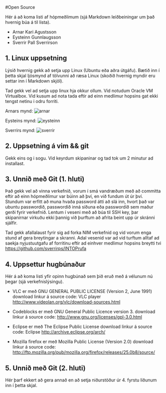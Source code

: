 #Open Source

Hér á að koma listi af hópmeðlimum (sjá Markdown leiðbeiningar um það hvernig búa á til lista).

- Arnar Kari Agustsson
- Eysteinn Gunnlaugsson
- Sverrir Pall Sverrirson

## 1. Linux uppsetning

Lýsið hvernig gekk að setja upp Linux (Ubuntu eða aðra útgáfu). Bætið inn í þetta skjal ljósmynd af tölvunni að ræsa Linux (skoðið hvernig myndir eru settar inn í Markdown skjöl).

Tad gekk vel ad setja upp linux hja okkur ollum. Vid notudum Oracle VM Virtualbox. Vid kusum ad nota tada eftir ad einn medlimur hopsins gat ekki tengst netinu i odru forriti.

Arnars mynd: ![arnar](http://img20.imageshack.us/img20/9602/70wl.jpg)

Eysteins mynd: ![eysteinn](http://img33.imageshack.us/img33/4747/vons.jpg)

Sverrirs mynd: ![sverrir](http://img703.imageshack.us/img703/6148/3kbe.jpg)

## 2. Uppsetning á vim && git
Gekk eins og i sogu.  Vid keyrdum skipaninar og tad tok um 2 minutur ad installast. 

## 3. Unnið með Git (1. hluti)

Það gekk vel að vinna verkefnið, vorum í smá vandræðum með að committa eftir að einn hópmeðlimur var búinn að því, en við fundum út úr því. Stundum var erfitt að muna hvaða password átti að slá inn, hvort það var ubuntu passwordið, passwordið inná síðuna eða passwordið sem maður gerði fyrir verkefnið. Lentum í veseni með að búa til SSH key, þar skipanirnar virkuðu ekki þannig við þurftum að afrita beint upp úr skránni sjálfir.

Tad gekk afallalaust fyrir sig ad forka NIM verkefnid og vid vorum enga stund af gera breytingar a skranni. Adal vesenid var ad vid turftum alltaf ad saekja nyjustuutgafu af forritinu eftir ad einhver medlimur hopsins breytti tvi
https://github.com/sverrirps/INTOPrufa

## 4. Uppsettur hugbúnaður

Hér á að koma listi yfir opinn hugbúnað sem þið eruð með á vélunum nú þegar (sjá verkefnislýsingu).

- VLC er með GNU GENERAL PUBLIC LICENSE (Version 2, June 1991)
download linkur á source code: 
VLC player http://www.videolan.org/vlc/download-sources.html 

- Codeblocks er með GNU General Public Licence version 3. 
download linkur á source code: 
http://www.gnu.org/licenses/gpl-3.0.html

- Eclipse er með The Eclipse Public License
download linkur á source code: 
Eclipse http://archive.eclipse.org/arch/ 

- Mozilla firefox er með Mozilla Public License (Version 2.0)
download linkur á source code: http://ftp.mozilla.org/pub/mozilla.org/firefox/releases/25.0b8/source/


## 5. Unnið með Git (2. hluti)

Hér þarf ekkert að gera annað en að setja niðurstöður úr 4. fyrstu liðunum inn í þetta skjal.
